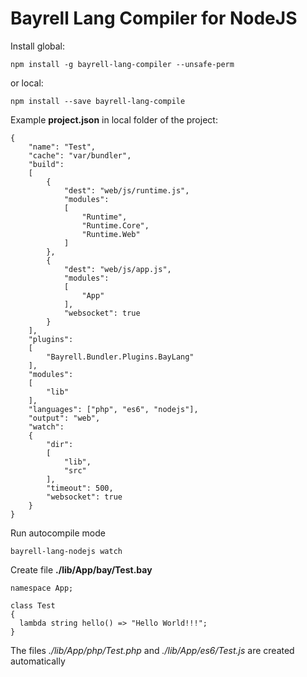 # Bayrell Lang Compiler for NodeJS

Install global:

```npm install -g bayrell-lang-compiler --unsafe-perm```

or local:

```npm install --save bayrell-lang-compile```

Example **project.json** in local folder of the project:

```
{
	"name": "Test",
	"cache": "var/bundler",
	"build":
	[
		{
			"dest": "web/js/runtime.js",
			"modules":
			[
				"Runtime",
				"Runtime.Core",
				"Runtime.Web"
			]
		},
		{
			"dest": "web/js/app.js",
			"modules":
			[
				"App"
			],
			"websocket": true
		}
	],
	"plugins":
	[
		"Bayrell.Bundler.Plugins.BayLang"
	],
	"modules":
	[
		"lib"
	],
	"languages": ["php", "es6", "nodejs"],
	"output": "web",
	"watch":
	{
		"dir":
		[
			"lib",
			"src"
		],
		"timeout": 500,
		"websocket": true
	}
}
```

Run autocompile mode

```
bayrell-lang-nodejs watch
```

Create file **./lib/App/bay/Test.bay**

```
namespace App;

class Test
{
  lambda string hello() => "Hello World!!!";
}
```

The files *./lib/App/php/Test.php* and *./lib/App/es6/Test.js* are created automatically


